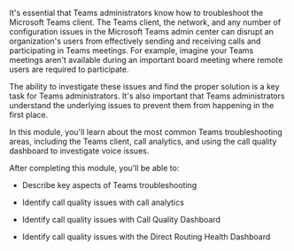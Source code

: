 It's essential that Teams administrators know how to troubleshoot the Microsoft Teams client. The Teams client, the network, and any number of configuration issues in the Microsoft Teams admin center can disrupt an organization's users from effectively sending and receiving calls and participating in Teams meetings. For example, imagine your Teams meetings aren't available during an important board meeting where remote users are required to participate. 

The ability to investigate these issues and find the proper solution is a key task for Teams administrators. It's also important that Teams administrators understand the underlying issues to prevent them from happening in the first place.

In this module, you'll learn about the most common Teams troubleshooting areas, including the Teams client, call analytics, and using the call quality dashboard to investigate voice issues.

After completing this module, you'll be able to:

- Describe key aspects of Teams troubleshooting 

- Identify call quality issues with call analytics

- Identify call quality issues with Call Quality Dashboard

- Identify call quality issues with the Direct Routing Health Dashboard